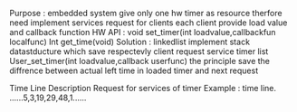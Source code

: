 Purpose : embedded system give only one hw timer as resource therfore need implement 
          services request for clients each client provide load value and callback function
HW API : void set_timer(int loadvalue,callbackfun localfunc)
         Int get_time(void)
Solution : linkedlist implement stack datastducture which save respectevly client request service timer list
           User_set_timer(int loadvalue,callback userfunc)
           the principle save the diffrence between actual left time in loaded timer and next request

Time Line Description
Request for services of timer 
Example :  time line. ......5,3,19,29,48,1......

